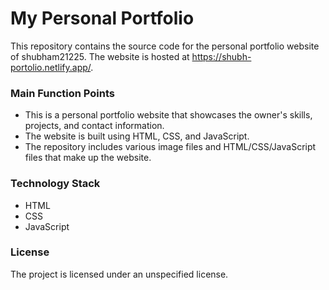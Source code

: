# My Personal Portfolio 
 
This repository contains the source code for the personal portfolio website of shubham21225. The website is hosted at https://shubh-portolio.netlify.app/.

### Main Function Points
- This is a personal portfolio website that showcases the owner's skills, projects, and contact information.
- The website is built using HTML, CSS, and JavaScript.
- The repository includes various image files and HTML/CSS/JavaScript files that make up the website.

### Technology Stack
- HTML
- CSS
- JavaScript

### License
The project is licensed under an unspecified license.


